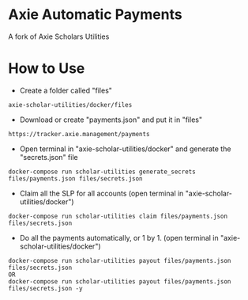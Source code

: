 # Axie Automatic Payments

A fork of Axie Scholars Utilities

# How to Use

*   Create a folder called "files" 

```
axie-scholar-utilities/docker/files
```

*   Download or create "payments.json" and put it in "files" 

```
https://tracker.axie.management/payments
```

*   Open terminal in "axie-scholar-utilities/docker" and generate the "secrets.json" file

```
docker-compose run scholar-utilities generate_secrets files/payments.json files/secrets.json
```

*   Claim all the SLP for all accounts (open terminal in "axie-scholar-utilities/docker")

```
docker-compose run scholar-utilities claim files/payments.json files/secrets.json
```

*   Do all the payments automatically, or 1 by 1. (open terminal in "axie-scholar-utilities/docker")

```
docker-compose run scholar-utilities payout files/payments.json files/secrets.json
OR
docker-compose run scholar-utilities payout files/payments.json files/secrets.json -y
```

